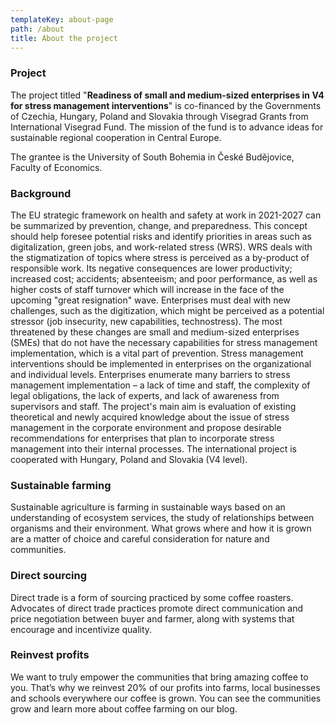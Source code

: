 ```yaml
---
templateKey: about-page
path: /about
title: About the project
---
```

### Project

The project titled "**Readiness of small and medium-sized enterprises in V4 for stress management interventions**" is co-financed by the Governments of Czechia, Hungary, Poland and Slovakia through Visegrad Grants from International Visegrad Fund. The mission of the fund is to advance ideas for sustainable regional cooperation in Central Europe.

The grantee is the University of South Bohemia in České Budějovice, Faculty of Economics.

### Background

The EU strategic framework on health and safety at work in 2021-2027 can be summarized by prevention, change, and preparedness. This concept should help foresee potential risks and identify priorities in areas such as digitalization, green jobs, and work-related stress (WRS). WRS deals with the stigmatization of topics where stress is perceived as a by-product of responsible work. Its negative consequences are lower productivity; increased cost; accidents; absenteeism; and poor performance, as well as higher costs of staff turnover which will increase in the face of the upcoming "great resignation" wave. Enterprises must deal with new challenges, such as the digitization, which might be perceived as a potential stressor (job insecurity, new capabilities, technostress). The most threatened by these changes are small and medium-sized enterprises (SMEs) that do not have the necessary capabilities for stress management implementation, which is a vital part of prevention. Stress management interventions should be implemented in enterprises on the organizational and individual levels. Enterprises enumerate many barriers to stress management implementation – a lack of time and staff, the complexity of legal obligations, the lack of experts, and lack of awareness from supervisors and staff. The project's main aim is evaluation of existing theoretical and newly acquired knowledge about the issue of stress management in the corporate environment and propose desirable recommendations for enterprises that plan to incorporate stress management into their internal processes. The international project is cooperated with Hungary, Poland and Slovakia (V4 level).

### Sustainable farming

Sustainable agriculture is farming in sustainable ways based on an understanding of ecosystem services, the study of relationships between organisms and their environment. What grows where and how it is grown are a matter of choice and careful consideration for nature and communities.

### Direct sourcing

Direct trade is a form of sourcing practiced by some coffee roasters. Advocates of direct trade practices promote direct communication and price negotiation between buyer and farmer, along with systems that encourage and incentivize quality.

### Reinvest profits

We want to truly empower the communities that bring amazing coffee to you. That’s why we reinvest 20% of our profits into farms, local businesses and schools everywhere our coffee is grown. You can see the communities grow and learn more about coffee farming on our blog.